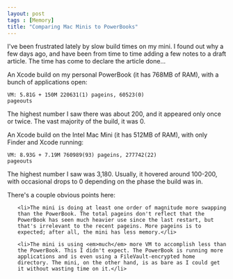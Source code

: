 ```yaml
---
layout: post
tags : [Memory]
title: "Comparing Mac Minis to PowerBooks"
---
```

I've been frustrated lately by slow build times on my mini. I found out why a few days ago, and have been from time to time adding a few notes to a draft article. The time has come to declare the article done...



An Xcode build on my personal PowerBook (it has 768MB of RAM), with a bunch of applications open:

<code>VM: 5.81G +  150M   220631(1) pageins, 60523(0) pageouts</code>



The highest number I saw there was about 200, and it appeared only once or twice. The vast majority of the build, it was 0.



An Xcode build on the Intel Mac Mini (it has 512MB of RAM), with only Finder and Xcode running:

<code>VM: 8.93G + 7.19M   760989(93) pageins, 277742(22) pageouts</code>



The highest number I saw was 3,180. Usually, it hovered around 100-200, with occasional drops to 0 depending on the phase the build was in.



There's a couple obvious points here:

<ul>

	<li>The mini is doing at least one order of magnitude more swapping than the PowerBook. The total pageins don't reflect that the PowerBook has seen much heavier use since the last restart, but that's irrelevant to the recent pageins. More pageins is to expected; after all, the mini has less memory.</li>

	<li>The mini is using <em>much</em> more VM to accomplish less than the PowerBook. This I didn't expect. The PowerBook is running more applications and is even using a FileVault-encrypted home directory. The mini, on the other hand, is as bare as I could get it without wasting time on it.</li>

</ul>